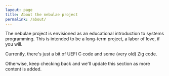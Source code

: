 ```yaml
---
layout: page
title: About the nebulae project
permalink: /about/
---
```


The nebulae project is envisioned as an educational introduction to systems programming.  This is intended to be a long-term project, a labor of love, if you will.

Currently, there's just a bit of UEFI C code and some (very old) Zig code.

Otherwise, keep checking back and we'll update this section as more content is added.
